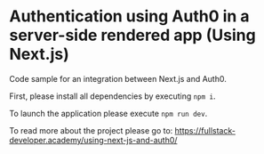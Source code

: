 # Authentication using Auth0 in a server-side rendered app (Using Next.js)

Code sample for an integration between Next.js and Auth0.

First, please install all dependencies by executing `npm i`.

To launch the application please execute `npm run dev`.

To read more about the project please go to: https://fullstack-developer.academy/using-next-js-and-auth0/
